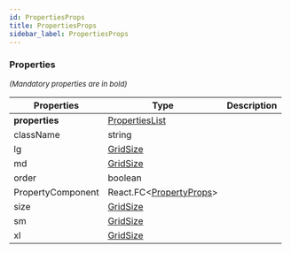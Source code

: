 ```yaml
---
id: PropertiesProps
title: PropertiesProps
sidebar_label: PropertiesProps
---
```




### Properties

<font size="2"><i>(Mandatory properties are in bold)</i></font>

| Properties | Type | Description |
| --------- | ---- | ----------- |
| **properties** | [PropertiesList](/api2/types/PropertiesList.md) |  |
| className | string |  |
| lg | [GridSize](/api2/types/GridSize.md) |  |
| md | [GridSize](/api2/types/GridSize.md) |  |
| order | boolean |  |
| PropertyComponent | React.FC<[PropertyProps](/api2/types/PropertyProps.md)\> |  |
| size | [GridSize](/api2/types/GridSize.md) |  |
| sm | [GridSize](/api2/types/GridSize.md) |  |
| xl | [GridSize](/api2/types/GridSize.md) |  |
